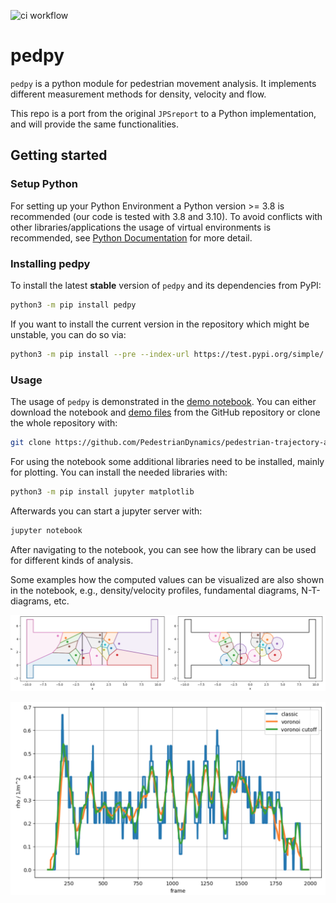 ![ci workflow](https://github.com/PedestrianDynamics/pedestrian-trajectory-analyzer/actions/workflows/ci.yml/badge.svg)

# pedpy

`pedpy` is a python module for pedestrian movement analysis. 
It implements different measurement methods for density, velocity and flow.

This repo is a port from the original `JPSreport` to a Python implementation, and will provide the same functionalities.

## Getting started
### Setup Python
For setting up your Python Environment a Python version >= 3.8 is recommended (our code is tested with 3.8 and 3.10).
To avoid conflicts with other libraries/applications the usage of virtual environments is recommended, see [Python Documentation](https://docs.python.org/3/library/venv.html) for more detail.

### Installing pedpy
To install the latest **stable** version of `pedpy` and its dependencies from PyPI:
```bash
python3 -m pip install pedpy
```

If you want to install the current version in the repository which might be unstable, you can do so via:
```bash
python3 -m pip install --pre --index-url https://test.pypi.org/simple/ --extra-index-url https://pypi.org/simple/ pedpy
```

### Usage

The usage of `pedpy` is demonstrated in the [demo notebook](usage.ipynb).
You can either download the notebook and [demo files](demos/bottleneck/) 
from the GitHub repository or clone the whole repository with:

```bash 
git clone https://github.com/PedestrianDynamics/pedestrian-trajectory-analyzer.git
```

For using the notebook some additional libraries need to be installed, mainly 
for plotting.
You can install the needed libraries with:

```bash
python3 -m pip install jupyter matplotlib
```

Afterwards you can start a jupyter server with:
```bash
jupyter notebook
```

After navigating to the notebook, you can see how the library can be used 
for different kinds of analysis.

Some examples how the computed values can be visualized are also shown in the notebook, e.g., density/velocity profiles, fundamental diagrams, N-T-diagrams, etc.

![voronoi](figs/voronoi_diagrams.png)

![density](figs/density_comparison.png)
